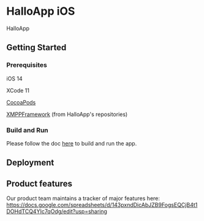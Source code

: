 # HalloApp iOS

HalloApp

## Getting Started

### Prerequisites

iOS 14

XCode 11

[CocoaPods](https://cocoapods.org/)

[XMPPFramework](https://github.com/HalloAppInc/XMPPFramework) (from HalloApp's repositories)

### Build and Run

Please follow the doc [here](docs/build_and_run.md) to build and run the app.

## Deployment

## Product features
Our product team maintains a tracker of major features here:
https://docs.google.com/spreadsheets/d/143pxndDicAbJZB9FogsEQCjB4t1DOHdTCQ4YIc7qOdg/edit?usp=sharing
